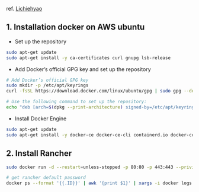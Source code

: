 ref. [Lichiehyao](https://github.com/Lichiehyao)

## 1. Installation docker on AWS ubuntu
- Set up the repository
```bash
sudo apt-get update
sudo apt-get install -y ca-certificates curl gnupg lsb-release
```
- Add Docker’s official GPG key and set up the repository
```bash
# Add Docker’s official GPG key
sudo mkdir -p /etc/apt/keyrings
curl -fsSL https://download.docker.com/linux/ubuntu/gpg | sudo gpg --dearmor -o /etc/apt/keyrings/docker.gpg

# Use the following command to set up the repository:
echo "deb [arch=$(dpkg --print-architecture) signed-by=/etc/apt/keyrings/docker.gpg] https://download.docker.com/linux/ubuntu $(lsb_release -cs) stable" | sudo tee /etc/apt/sources.list.d/docker.list > /dev/null
```
- Install Docker Engine
```bash
sudo apt-get update
sudo apt-get install -y docker-ce docker-ce-cli containerd.io docker-compose-plugin
```
## 2. Install Rancher
```bash
sudo docker run -d --restart=unless-stopped -p 80:80 -p 443:443 --privileged rancher/rancher:v2.7.2
```
```bash
# get rancher default password
docker ps --format '{{.ID}}' | awk '{print $1}' | xargs -i docker logs  {}  2>&1 | grep "Bootstrap Password:"| awk '{print $6}'
```
